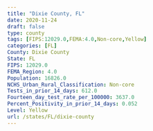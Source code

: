 ```yaml
---
title: "Dixie County, FL"
date: 2020-11-24
draft: false
type: county
tags: [FIPS:12029.0,FEMA:4.0,Non-core,Yellow]
categories: [FL]
County: Dixie County
State: FL
FIPS: 12029.0
FEMA_Region: 4.0
Population: 16826.0
NCHS_Urban_Rural_Classification: Non-core
Tests_in_prior_14_days: 612.0
Fourteen_day_test_rate_per_100000: 3637.0
Percent_Positivity_in_prior_14_days: 0.052
Level: Yellow
url: /states/FL/dixie-county
---
```



